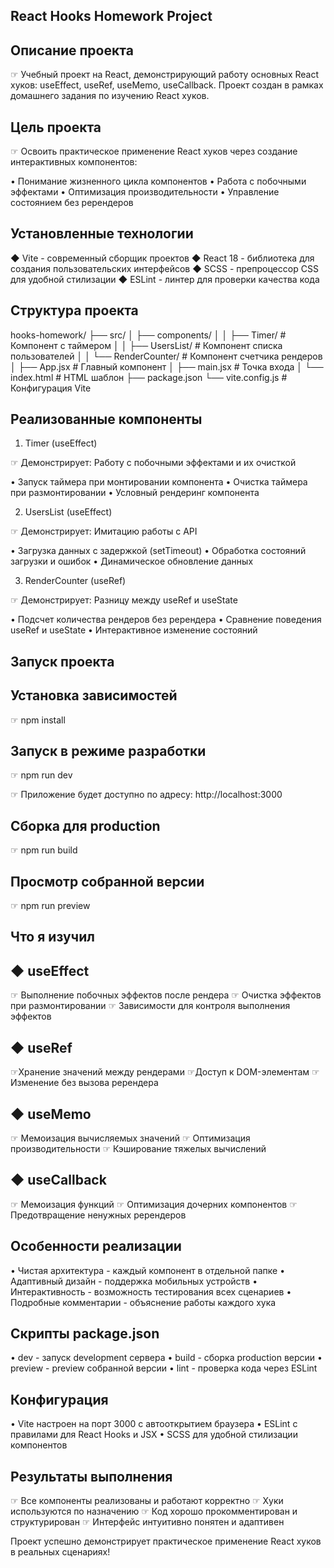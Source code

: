 ## React Hooks Homework Project
## Описание проекта

☞ Учебный проект на React, демонстрирующий работу основных React хуков: useEffect, useRef, useMemo, useCallback. Проект создан в рамках домашнего задания по изучению React хуков.



## Цель проекта

☞ Освоить практическое применение React хуков через создание интерактивных компонентов:

• Понимание жизненного цикла компонентов
• Работа с побочными эффектами
• Оптимизация производительности
• Управление состоянием без ререндеров



## Установленные технологии

◆ Vite - современный сборщик проектов
◆ React 18 - библиотека для создания пользовательских интерфейсов
◆ SCSS - препроцессор CSS для удобной стилизации
◆ ESLint - линтер для проверки качества кода



## Структура проекта

hooks-homework/
├── src/
│   ├── components/
│   │   ├── Timer/           # Компонент с таймером
│   │   ├── UsersList/       # Компонент списка пользователей
│   │   └── RenderCounter/   # Компонент счетчика рендеров
│   ├── App.jsx             # Главный компонент
│   ├── main.jsx            # Точка входа
│   └── index.html          # HTML шаблон
├── package.json
└── vite.config.js          # Конфигурация Vite



## Реализованные компоненты

1. Timer (useEffect)

☞ Демонстрирует: Работу с побочными эффектами и их очисткой

• Запуск таймера при монтировании компонента
• Очистка таймера при размонтировании
• Условный рендеринг компонента

2. UsersList (useEffect)
   
☞ Демонстрирует: Имитацию работы с API

• Загрузка данных с задержкой (setTimeout)
• Обработка состояний загрузки и ошибок
• Динамическое обновление данных

3. RenderCounter (useRef)

☞ Демонстрирует: Разницу между useRef и useState

• Подсчет количества рендеров без ререндера
• Сравнение поведения useRef и useState
• Интерактивное изменение состояний



## Запуск проекта

## Установка зависимостей

☞ npm install



## Запуск в режиме разработки

☞ npm run dev

☞ Приложение будет доступно по адресу: http://localhost:3000



## Сборка для production

☞ npm run build



## Просмотр собранной версии

☞ npm run preview



## Что я изучил

## ◆ useEffect

☞ Выполнение побочных эффектов после рендера
☞ Очистка эффектов при размонтировании
☞ Зависимости для контроля выполнения эффектов

## ◆ useRef

☞Хранение значений между рендерами
☞Доступ к DOM-элементам
☞Изменение без вызова ререндера

## ◆ useMemo

☞ Мемоизация вычисляемых значений
☞ Оптимизация производительности
☞ Кэширование тяжелых вычислений

## ◆ useCallback

☞ Мемоизация функций
☞ Оптимизация дочерних компонентов
☞ Предотвращение ненужных ререндеров



## Особенности реализации

• Чистая архитектура - каждый компонент в отдельной папке
• Адаптивный дизайн - поддержка мобильных устройств
• Интерактивность - возможность тестирования всех сценариев
• Подробные комментарии - объяснение работы каждого хука



## Скрипты package.json

• dev - запуск development сервера
• build - сборка production версии
• preview - preview собранной версии
• lint - проверка кода через ESLint



## Конфигурация

• Vite настроен на порт 3000 с автооткрытием браузера
• ESLint с правилами для React Hooks и JSX
• SCSS для удобной стилизации компонентов



## Результаты выполнения

☞ Все компоненты реализованы и работают корректно
☞ Хуки используются по назначению
☞ Код хорошо прокомментирован и структурирован
☞ Интерфейс интуитивно понятен и адаптивен



Проект успешно демонстрирует практическое применение React хуков в реальных сценариях!
